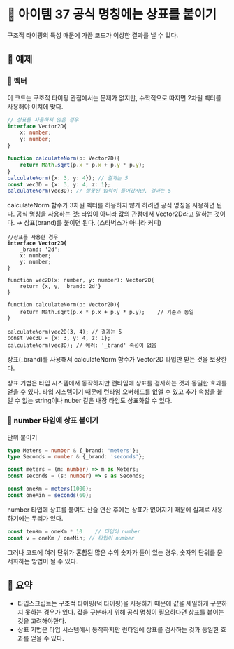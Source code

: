 # 📎 아이템 37 공식 명칭에는 상표를 붙이기

구조적 타이핑의 특성 때문에 가끔 코드가 이상한 결과를 낼 수 있다.

## 📍 예제

### 🔗 벡터

이 코드는 구조적 타이핑 관점에서는 문제가 없지만, 수학적으로 따지면 2차원 벡터를 사용해야 이치에 맞다.

```typescript
// 상표를 사용하지 않은 경우
interface Vector2D{
    x: number;
    y: number;
}

function calculateNorm(p: Vector2D){
    return Math.sqrt(p.x * p.x + p.y * p.y);
}
calculateNorm({x: 3, y: 4}); // 결과는 5
const vec3D = {x: 3, y: 4, z: 1}; 
calculateNorm(vec3D); // 잘못된 입력이 들어갔지만, 결과는 5 

```

calculateNorm 함수가 3차원 벡터를 허용하지 않게 하려면 공식 명칭을 사용하면 된다. 공식 명칭을 사용하는 것: 타입이 아니라 값의 관점에서 Vector2D라고 말하는 것이다. → 상표(brand)를 붙이면 된다. (스타벅스가 아니라 커피)

<pre class="language-typescript"><code class="lang-typescript">//상표를 사용한 경우
<strong>interface Vector2D{
</strong>    _brand: '2d';
    x: number;
    y: number;
}

function vec2D(x: number, y: number): Vector2D{
    return {x, y, _brand:'2d'}
}

function calculateNorm(p: Vector2D){
    return Math.sqrt(p.x * p.x + p.y * p.y);    // 기존과 동일
}

calculateNorm(vec2D(3, 4); // 결과는 5
const vec3D = {x: 3, y: 4, z: 1}; 
calculateNorm(vec3D); // 에러: '_brand' 속성이 없음
</code></pre>

상표(\_brand)를 사용해서 calculateNorm 함수가 Vector2D 타입만 받는 것을 보장한다.

상표 기법은 타입 시스템에서 동작하지만 런타임에 상표를 검사하는 것과 동일한 효과를 얻을 수 있다. 타입 시스템이기 때문에 런타임 오버헤드를 없앨 수 있고 추가 속성을 붙일 수 없는 string이나 nuber 같은 내장 타입도 상표화할 수 있다.

### 🔗 number 타입에 상표 붙이기

단위 붙이기

```typescript
type Meters = number & {_brand: 'meters'};
type Seconds = number & {_brand: 'seconds'};

const meters = (m: number) => m as Meters;
const seconds = (s: number) => s as Seconds;

const oneKm = meters(1000);
const oneMin = seconds(60);
```

number 타입에 상표를 붙여도 산술 연산 후에는 상표가 없어지기 때문에 실제로 사용하기에는 무리가 있다.

```typescript
const tenKm = oneKm * 10    // 타입이 number
const v = oneKm / oneMin; // 타입이 number
```

그러나 코드에 여러 단위가 혼합된 많은 수의 숫자가 들어 있는 경우, 숫자의 단위를 문서화하는 방법이 될 수 있다.

## 📍 요약

* 타입스크립트는 구조적 타이핑(덕 타이핑)을 사용하기 때문에 값을 세밀하게 구분하지 못하는 경우가 있다. 값을 구분하기 위해 공식 명칭이 필요하다면 상표를 붙이는 것을 고려해야한다.
* 상표 기법은 타입 시스템에서 동작하지만 런타임에 상표를 검사하는 것과 동일한 효과를 얻을 수 있다.
